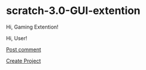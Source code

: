 # scratch-3.0-GUI-extention
<p id="Top">Hi, Gaming Extention!</p>
Hi, User!
<p>
</p>
<a href="#" class="button">Post comment</a>
<p>
</p>
<a href="#" class="button big">Create Project</a>
<p>
</p>
